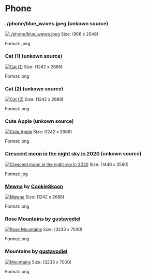 # Phone

### ./phone/blue_waves.jpeg (unkown source)
[![./phone/blue_waves.jpeg](.cache/blue_waves.jpeg)](blue_waves.jpeg)
Size: (996 x 2048)

Format: jpeg

### Cat (1) (unkown source)
[![Cat (1)](.cache/cat-phone.png)](cat-phone.png)
Size: (1242 x 2688)

Format: png

### Cat (2) (unkown source)
[![Cat (2)](.cache/cato-phone.png)](cato-phone.png)
Size: (1242 x 2688)

Format: png

### Cute Apple (unkown source)
[![Cute Apple](.cache/cuteapple-phone.png)](cuteapple-phone.png)
Size: (1242 x 2688)

Format: png

### [Crescent moon in the night sky in 2020](https://www.myfavwallpaper.com/2020/01/crescent-moon-in-night-sky.html) (unkown source)
[![Crescent moon in the night sky in 2020](.cache/mattia-lau-background-160-1.jpg)](mattia-lau-background-160-1.jpg)
Size: (1440 x 2560)

Format: jpg

### [Mewna](https://www.deviantart.com/cookieskoon/art/Mewna-825706471) by [CookieSkoon](https://www.deviantart.com/cookieskoon)
[![Mewna](.cache/mewna-phone.png)](mewna-phone.png)
Size: (1242 x 2688)

Format: png

### Rose Mountains by [gustavodiel](https://github.com/gustavodiel)
[![Rose Mountains](.cache/mountains-rose.png)](mountains-rose.png)
Size: (3233 x 7000)

Format: png

### Mountains by [gustavodiel](https://github.com/gustavodiel)
[![Mountains](.cache/mountains.png)](mountains.png)
Size: (3233 x 7000)

Format: png

